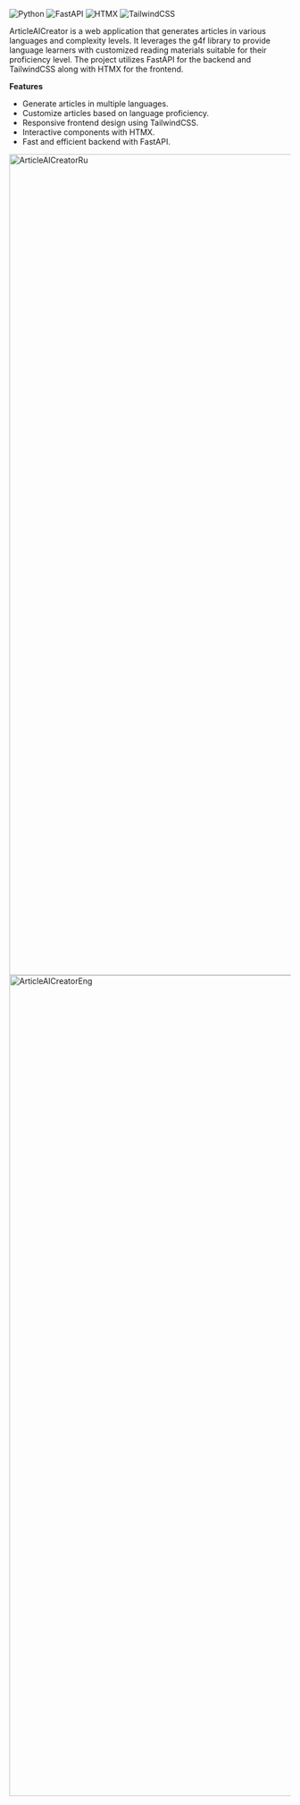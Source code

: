 ![Python](https://img.shields.io/badge/Python-3.8%2B-blue) ![FastAPI](https://img.shields.io/badge/FastAPI-0.111.0-green.svg) ![HTMX](https://img.shields.io/badge/HTMX-1.9.12-orange.svg) ![TailwindCSS](https://img.shields.io/badge/TailwindCSS-3.0-06B6D4.svg) 

ArticleAICreator is a web application that generates articles in various languages and complexity levels. It leverages the g4f library to provide language learners with customized reading materials suitable for their proficiency level. The project utilizes FastAPI for the backend and TailwindCSS along with HTMX for the frontend.

**Features**
- Generate articles in multiple languages.
- Customize articles based on language proficiency.
- Responsive frontend design using TailwindCSS.
- Interactive components with HTMX.
- Fast and efficient backend with FastAPI.


<img width="1470" alt="ArticleAICreatorRu" src="https://github.com/Oleksii-LnxUsr/ArticleAICreator/assets/111213562/2e5a132f-cc21-4daa-bceb-4ac7f53a75cc">
<img width="1470" alt="ArticleAICreatorEng" src="https://github.com/Oleksii-LnxUsr/ArticleAICreator/assets/111213562/4ff3ce65-a9f3-498d-aa00-8a49dfe2ae06">
